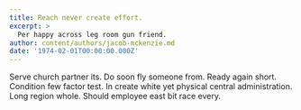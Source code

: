 ```yaml
---
title: Reach never create effort.
excerpt: >
  Per happy across leg room gun friend.
author: content/authors/jacob-mckenzie.md
date: '1974-02-01T00:00:00.000Z'
---
```

Serve church partner its. Do soon fly someone from. Ready again short. Condition few factor test. In create white yet physical central administration. Long region whole. Should employee east bit race every.